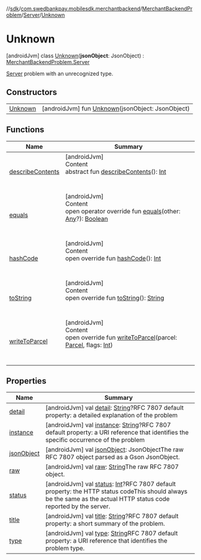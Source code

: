 //[sdk](../../../../../index.md)/[com.swedbankpay.mobilesdk.merchantbackend](../../../index.md)/[MerchantBackendProblem](../../index.md)/[Server](../index.md)/[Unknown](index.md)



# Unknown  
 [androidJvm] class [Unknown](index.md)(**jsonObject**: JsonObject) : [MerchantBackendProblem.Server](../index.md)

[Server](../index.md) problem with an unrecognized type.

   


## Constructors  
  
| | |
|---|---|
| <a name="com.swedbankpay.mobilesdk.merchantbackend/MerchantBackendProblem.Server.Unknown/Unknown/#com.google.gson.JsonObject/PointingToDeclaration/"></a>[Unknown](-unknown.md)| <a name="com.swedbankpay.mobilesdk.merchantbackend/MerchantBackendProblem.Server.Unknown/Unknown/#com.google.gson.JsonObject/PointingToDeclaration/"></a> [androidJvm] fun [Unknown](-unknown.md)(jsonObject: JsonObject)   <br>|


## Functions  
  
|  Name |  Summary | 
|---|---|
| <a name="android.os/Parcelable/describeContents/#/PointingToDeclaration/"></a>[describeContents](index.md#-1578325224%2FFunctions%2F462465411)| <a name="android.os/Parcelable/describeContents/#/PointingToDeclaration/"></a>[androidJvm]  <br>Content  <br>abstract fun [describeContents](index.md#-1578325224%2FFunctions%2F462465411)(): [Int](https://kotlinlang.org/api/latest/jvm/stdlib/kotlin/-int/index.html)  <br><br><br>|
| <a name="com.swedbankpay.mobilesdk/Problem/equals/#kotlin.Any?/PointingToDeclaration/"></a>[equals](../../../../com.swedbankpay.mobilesdk/-problem/equals.md)| <a name="com.swedbankpay.mobilesdk/Problem/equals/#kotlin.Any?/PointingToDeclaration/"></a>[androidJvm]  <br>Content  <br>open operator override fun [equals](../../../../com.swedbankpay.mobilesdk/-problem/equals.md)(other: [Any](https://kotlinlang.org/api/latest/jvm/stdlib/kotlin/-any/index.html)?): [Boolean](https://kotlinlang.org/api/latest/jvm/stdlib/kotlin/-boolean/index.html)  <br><br><br>|
| <a name="com.swedbankpay.mobilesdk/Problem/hashCode/#/PointingToDeclaration/"></a>[hashCode](../../../../com.swedbankpay.mobilesdk/-problem/hash-code.md)| <a name="com.swedbankpay.mobilesdk/Problem/hashCode/#/PointingToDeclaration/"></a>[androidJvm]  <br>Content  <br>open override fun [hashCode](../../../../com.swedbankpay.mobilesdk/-problem/hash-code.md)(): [Int](https://kotlinlang.org/api/latest/jvm/stdlib/kotlin/-int/index.html)  <br><br><br>|
| <a name="com.swedbankpay.mobilesdk/Problem/toString/#/PointingToDeclaration/"></a>[toString](../../../../com.swedbankpay.mobilesdk/-problem/to-string.md)| <a name="com.swedbankpay.mobilesdk/Problem/toString/#/PointingToDeclaration/"></a>[androidJvm]  <br>Content  <br>open override fun [toString](../../../../com.swedbankpay.mobilesdk/-problem/to-string.md)(): [String](https://kotlinlang.org/api/latest/jvm/stdlib/kotlin/-string/index.html)  <br><br><br>|
| <a name="com.swedbankpay.mobilesdk.merchantbackend/MerchantBackendProblem/writeToParcel/#android.os.Parcel#kotlin.Int/PointingToDeclaration/"></a>[writeToParcel](../../write-to-parcel.md)| <a name="com.swedbankpay.mobilesdk.merchantbackend/MerchantBackendProblem/writeToParcel/#android.os.Parcel#kotlin.Int/PointingToDeclaration/"></a>[androidJvm]  <br>Content  <br>open override fun [writeToParcel](../../write-to-parcel.md)(parcel: [Parcel](https://developer.android.com/reference/kotlin/android/os/Parcel.html), flags: [Int](https://kotlinlang.org/api/latest/jvm/stdlib/kotlin/-int/index.html))  <br><br><br>|


## Properties  
  
|  Name |  Summary | 
|---|---|
| <a name="com.swedbankpay.mobilesdk.merchantbackend/MerchantBackendProblem.Server.Unknown/detail/#/PointingToDeclaration/"></a>[detail](index.md#-2081401204%2FProperties%2F462465411)| <a name="com.swedbankpay.mobilesdk.merchantbackend/MerchantBackendProblem.Server.Unknown/detail/#/PointingToDeclaration/"></a> [androidJvm] val [detail](index.md#-2081401204%2FProperties%2F462465411): [String](https://kotlinlang.org/api/latest/jvm/stdlib/kotlin/-string/index.html)?RFC 7807 default property: a detailed explanation of the problem   <br>|
| <a name="com.swedbankpay.mobilesdk.merchantbackend/MerchantBackendProblem.Server.Unknown/instance/#/PointingToDeclaration/"></a>[instance](index.md#328855240%2FProperties%2F462465411)| <a name="com.swedbankpay.mobilesdk.merchantbackend/MerchantBackendProblem.Server.Unknown/instance/#/PointingToDeclaration/"></a> [androidJvm] val [instance](index.md#328855240%2FProperties%2F462465411): [String](https://kotlinlang.org/api/latest/jvm/stdlib/kotlin/-string/index.html)?RFC 7807 default property: a URI reference that identifies the specific occurrence of the problem   <br>|
| <a name="com.swedbankpay.mobilesdk.merchantbackend/MerchantBackendProblem.Server.Unknown/jsonObject/#/PointingToDeclaration/"></a>[jsonObject](index.md#-1112096426%2FProperties%2F462465411)| <a name="com.swedbankpay.mobilesdk.merchantbackend/MerchantBackendProblem.Server.Unknown/jsonObject/#/PointingToDeclaration/"></a> [androidJvm] val [jsonObject](index.md#-1112096426%2FProperties%2F462465411): JsonObjectThe raw RFC 7807 object parsed as a Gson JsonObject.   <br>|
| <a name="com.swedbankpay.mobilesdk.merchantbackend/MerchantBackendProblem.Server.Unknown/raw/#/PointingToDeclaration/"></a>[raw](index.md#-1686754667%2FProperties%2F462465411)| <a name="com.swedbankpay.mobilesdk.merchantbackend/MerchantBackendProblem.Server.Unknown/raw/#/PointingToDeclaration/"></a> [androidJvm] val [raw](index.md#-1686754667%2FProperties%2F462465411): [String](https://kotlinlang.org/api/latest/jvm/stdlib/kotlin/-string/index.html)The raw RFC 7807 object.   <br>|
| <a name="com.swedbankpay.mobilesdk.merchantbackend/MerchantBackendProblem.Server.Unknown/status/#/PointingToDeclaration/"></a>[status](index.md#1392887307%2FProperties%2F462465411)| <a name="com.swedbankpay.mobilesdk.merchantbackend/MerchantBackendProblem.Server.Unknown/status/#/PointingToDeclaration/"></a> [androidJvm] val [status](index.md#1392887307%2FProperties%2F462465411): [Int](https://kotlinlang.org/api/latest/jvm/stdlib/kotlin/-int/index.html)?RFC 7807 default property: the HTTP status codeThis should always be the same as the actual HTTP status code reported by the server.   <br>|
| <a name="com.swedbankpay.mobilesdk.merchantbackend/MerchantBackendProblem.Server.Unknown/title/#/PointingToDeclaration/"></a>[title](index.md#273028709%2FProperties%2F462465411)| <a name="com.swedbankpay.mobilesdk.merchantbackend/MerchantBackendProblem.Server.Unknown/title/#/PointingToDeclaration/"></a> [androidJvm] val [title](index.md#273028709%2FProperties%2F462465411): [String](https://kotlinlang.org/api/latest/jvm/stdlib/kotlin/-string/index.html)?RFC 7807 default property: a short summary of the problem.   <br>|
| <a name="com.swedbankpay.mobilesdk.merchantbackend/MerchantBackendProblem.Server.Unknown/type/#/PointingToDeclaration/"></a>[type](index.md#1808320451%2FProperties%2F462465411)| <a name="com.swedbankpay.mobilesdk.merchantbackend/MerchantBackendProblem.Server.Unknown/type/#/PointingToDeclaration/"></a> [androidJvm] val [type](index.md#1808320451%2FProperties%2F462465411): [String](https://kotlinlang.org/api/latest/jvm/stdlib/kotlin/-string/index.html)RFC 7807 default property: a URI reference that identifies the problem type.   <br>|

